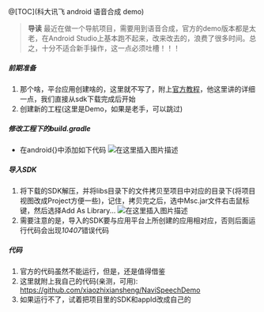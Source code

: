 @[TOC](科大讯飞 android 语音合成 demo)
> **导读** 最近在做一个导航项目，需要用到语音合成，官方的demo版本都是太老，在Android Studio上基本跑不起来，改来改去的，浪费了很多时间。总之，十分不适合新手操作，这一点必须吐槽！！！

##### 前期准备
1. 那个啥，平台应用创建啥的，这里就不写了，附上[官方教程](https://www.xfyun.cn/doc/platform/quickguide.html#%E7%AC%AC%E4%B8%80%E6%AD%A5%EF%BC%9A%E6%B3%A8%E5%86%8C%E6%88%90%E4%B8%BA%E5%BC%80%E5%8F%91%E8%80%85)，他这里讲的详细一点，我们直接从sdk下载完成后开始
2. 创建新的工程(这里是Demo，如果是老手，可以跳过)
##### 修改工程下的build.gradle
* 在android{}中添加如下代码
![在这里插入图片描述](https://img-blog.csdnimg.cn/20191106105317896.png?x-oss-process=image/watermark,type_ZmFuZ3poZW5naGVpdGk,shadow_10,text_aHR0cHM6Ly9ibG9nLmNzZG4ubmV0L0FDSmFjaw==,size_16,color_FFFFFF,t_70)
##### 导入SDK
1. 将下载的SDK解压，并将libs目录下的文件拷贝至项目中对应的目录下(将项目视图改成Project方便一些)，记住，拷贝完之后，选中Msc.jar文件右击鼠标键，然后选择Add As Library...
![在这里插入图片描述](https://img-blog.csdnimg.cn/20191106104549987.png?x-oss-process=image/watermark,type_ZmFuZ3poZW5naGVpdGk,shadow_10,text_aHR0cHM6Ly9ibG9nLmNzZG4ubmV0L0FDSmFjaw==,size_16,color_FFFFFF,t_70)
2. 需要注意的是，导入的SDK要与应用平台上所创建的应用相对应，否则后面运行代码会出现*10407*错误代码

##### 代码
1. 官方的代码虽然不能运行，但是，还是值得借鉴
2. 这里就附上我自己的代码(亲测，可用): https://github.com/xiaozhixiansheng/NaviSpeechDemo
3. 如果运行不了，试着把项目里的SDK和appId改成自己的
